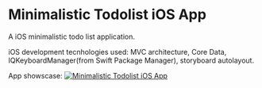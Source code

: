 # Minimalistic Todolist iOS App
 
A iOS minimalistic todo list application.

iOS development tecnhologies used: MVC architecture, Core Data, IQKeyboardManager(from Swift Package Manager), storyboard autolayout.

App showscase:
[![Minimalistic Todolist iOS App](https://github.com/constzz/Minimalistic-Todolist-iOS-App/blob/main/app-screenshot.png)](https://youtu.be/moVILx9S59M "Link to the video")

